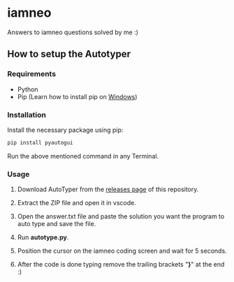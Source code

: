 # iamneo
Answers to iamneo questions solved by me :)



## How to setup the Autotyper

### Requirements

- Python
- Pip (Learn how to install pip on [Windows](https://www.geeksforgeeks.org/how-to-install-pip-on-windows/))

### Installation

Install the necessary package using pip:

```bash
pip install pyautogui
```
Run the above mentioned command in any Terminal.

### Usage

1. Download AutoTyper from the [releases page](https://github.com/amoghkrishna55/iamneo/releases/tag/v1.0.0) of this repository.

2. Extract the ZIP file and open it in vscode.

3. Open the answer.txt file and paste the solution you want the program to auto type and save the file.

4. Run **autotype.py**.

5. Position the cursor on the iamneo coding screen and wait for 5 seconds.

6. After the code is done typing remove the trailing brackets  "**}**"  at the end :)
